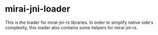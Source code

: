 # mirai-jni-loader
This is the loader for mirai-jni-rs libraries. In order to simplify native side's complexity, this loader also contains some helpers for mirai-jni-rs.